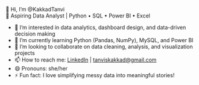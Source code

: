 👋 Hi, I’m @KakkadTanvi  
🎯 Aspiring Data Analyst | Python • SQL • Power BI • Excel  

- 👀 I’m interested in data analytics, dashboard design, and data-driven decision making  
- 🌱 I’m currently learning Python (Pandas, NumPy), MySQL, and Power BI  
- 💞️ I’m looking to collaborate on data cleaning, analysis, and visualization projects  
- 📫 How to reach me: [LinkedIn](https://www.linkedin.com/in/tanvi-kakkad-484a78314/) | tanviskakkad@gmail.com  
- 😄 Pronouns: she/her  
- ⚡ Fun fact: I love simplifying messy data into meaningful stories!

